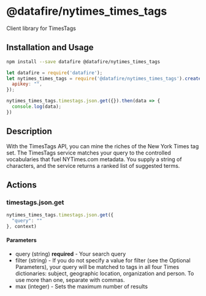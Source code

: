 # @datafire/nytimes_times_tags

Client library for TimesTags

## Installation and Usage
```bash
npm install --save datafire @datafire/nytimes_times_tags
```

```js
let datafire = require('datafire');
let nytimes_times_tags = require('@datafire/nytimes_times_tags').create({
  apikey: "",
});

nytimes_times_tags.timestags.json.get({}).then(data => {
  console.log(data);
})
```

## Description
With the TimesTags API, you can mine the riches of the New York Times tag set. The TimesTags service matches your query to the controlled vocabularies that fuel NYTimes.com metadata. You supply a string of characters, and the service returns a ranked list of suggested terms.

## Actions
### timestags.json.get



```js
nytimes_times_tags.timestags.json.get({
  "query": ""
}, context)
```

#### Parameters
* query (string) **required** - Your search query
* filter (string) - If you do not specify a value for filter (see the Optional Parameters), your query will be matched to tags in all four Times dictionaries: subject, geographic location, organization and person. To use more than one, separate with commas.
* max (integer) - Sets the maximum number of results

